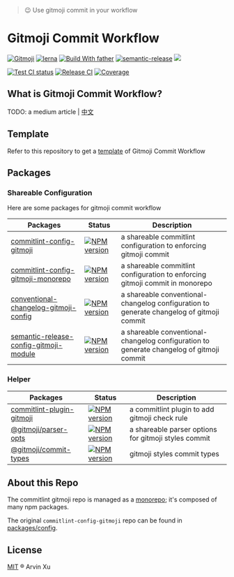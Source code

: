 > 😉 Use gitmoji commit in your workflow

# Gitmoji Commit Workflow

[![Gitmoji][gitmoji]][gitmoji-url] [![lerna][lerna]][lerna-url] [![Build With father][father]][father-url] [![semantic-release][semantic-release]][semantic-release-repo] ![][license-url]

[![Test CI status][test-ci]][test-ci-url] [![Release CI][release-ci]][deploy-ci-url] [![Coverage][coverage]][codecov-url]

<!-- badge -->

[father]: https://img.shields.io/badge/build%20with-father-028fe4.svg
[father-url]: https://github.com/umijs/father/
[lerna]: https://img.shields.io/badge/maintained%20with-lerna-cc00ff.svg
[lerna-url]: https://lernajs.io/
[gitmoji]: https://img.shields.io/badge/gitmoji-%20😜%20😍-FFDD67.svg
[gitmoji-url]: https://gitmoji.carloscuesta.me/
[semantic-release]: https://img.shields.io/badge/%20%20%F0%9F%93%A6%F0%9F%9A%80-semantic--release-e10079.svg
[semantic-release-repo]: https://github.com/semantic-release/semantic-release
[license-url]: https://img.shields.io/github/license/arvinxx/gitmoji-commit-workflow

<!-- Github CI -->

[test-ci]: https://github.com/arvinxx/gitmoji-commit-workflow/workflows/Test%20CI/badge.svg
[release-ci]: https://github.com/arvinxx/gitmoji-commit-workflow/workflows/Release%20CI/badge.svg
[test-ci-url]: https://github.com/arvinxx/gitmoji-commit-workflow/actions?query=workflow%3A%22Test+CI%22
[deploy-ci-url]: https://github.com/arvinxx/gitmoji-commit-workflow/actions?query=workflow%3A%22Release+CI%22
[coverage]: https://codecov.io/gh/arvinxx/gitmoji-commit-workflow/branch/master/graph/badge.svg
[codecov-url]: https://codecov.io/gh/arvinxx/gitmoji-commit-workflow/branch/master

## What is Gitmoji Commit Workflow?

TODO: a medium article | [中文](https://www.yuque.com/arvinxx-fe/workflow/gitmoji-commit-workflow)

## Template

Refer to this repository to get a [template](https://github.com/arvinxx/gitmoji-commit-workflow-template) of Gitmoji Commit Workflow

## Packages

### Shareable Configuration

Here are some packages for gitmoji commit workflow

| Packages                                                            | Status                                                       | Description                                                                              |
| ------------------------------------------------------------------- | ------------------------------------------------------------ | ---------------------------------------------------------------------------------------- |
| [commitlint-config-gitmoji](packages/commitlint-config)             | [![NPM version][config-image]][config-url]                   | a shareable commitlint configuration to enforcing gitmoji commit                         |
| [commitlint-config-gitmoji-monorepo](./packages/config-monorepo)    | [![NPM version][config-monorepo-image]][config-monorepo-url] | a shareable commitlint configuration to enforcing gitmoji commit in monorepo             |
| [conventional-changelog-gitmoji-config](./packages/changelog)       | [![NPM version][changelog-image]][changelog-url]             | a shareable conventional-changelog configuration to generate changelog of gitmoji commit |
| [semantic-release-config-gitmoji-module](./packages/release-module) | [![NPM version][release-module-image]][release-module-url]   | a shareable conventional-changelog configuration to generate changelog of gitmoji commit |

[config-image]: http://img.shields.io/npm/v/commitlint-config-gitmoji.svg?style=flat-square&color=deepgreen&label=latest
[config-url]: http://npmjs.org/package/commitlint-config-gitmoji
[config-download]: https://img.shields.io/npm/dm/commitlint-config-gitmoji.svg?style=flat-square
[config-monorepo-image]: http://img.shields.io/npm/v/commitlint-config-gitmoji-monorepo.svg?style=flat-square&color=deepgreen&label=latest
[config-monorepo-url]: http://npmjs.org/package/commitlint-config-gitmoji-monorepo
[config-monorepo-download]: https://img.shields.io/npm/dm/commitlint-config-gitmoji-monorepo.svg?style=flat-square
[changelog-image]: http://img.shields.io/npm/v/conventional-changelog-gitmoji-config.svg?style=flat-square&color=deepgreen&label=latest
[changelog-url]: http://npmjs.org/package/conventional-changelog-gitmoji-config
[changelog-download]: https://img.shields.io/npm/dm/conventional-changelog-gitmoji-config.svg?style=flat-square
[release-module-image]: http://img.shields.io/npm/v/semantic-release-config-gitmoji-module.svg?style=flat-square&color=deepgreen&label=latest
[release-module-url]: http://npmjs.org/package/semantic-release-config-gitmoji-module
[release-module-download]: https://img.shields.io/npm/dm/semantic-release-config-gitmoji-module.svg?style=flat-square

### Helper

| Packages                                         | Status                                     | Description                                          |
| ------------------------------------------------ | ------------------------------------------ | ---------------------------------------------------- |
| [commitlint-plugin-gitmoji](./packages/plugin)   | [![NPM version][plugin-image]][plugin-url] | a commitlint plugin to add gitmoji check rule        |
| [@gitmoji/parser-opts](./packages/parser-opts)   | [![NPM version][parser-image]][parser-url] | a shareable parser options for gitmoji styles commit |
| [@gitmoji/commit-types](./packages/commit-types) | [![NPM version][types-image]][types-url]   | gitmoji styles commit types                          |

<!-- npm url -->

[plugin-image]: http://img.shields.io/npm/v/commitlint-plugin-gitmoji.svg?style=flat-square&color=deepgreen&label=latest
[plugin-url]: http://npmjs.org/package/commitlint-plugin-gitmoji
[parser-image]: http://img.shields.io/npm/v/@gitmoji/parser-opts.svg?style=flat-square&color=deepgreen&label=latest
[parser-url]: http://npmjs.org/package/@gitmoji/parser-opts
[types-image]: http://img.shields.io/npm/v/@gitmoji/commit-types.svg?style=flat-square&color=deepgreen&label=latest
[types-url]: http://npmjs.org/package/@gitmoji/commit-types

## About this Repo

The commitlint gitmoji repo is managed as a [monorepo](https://github.com/babel/babel/blob/master/doc/design/monorepo.md); it's composed of many npm packages.

The original `commitlint-config-gitmoji` repo can be found in [packages/config](packages/commitlint-config).

## License

[MIT](./LICENSE) ® Arvin Xu

